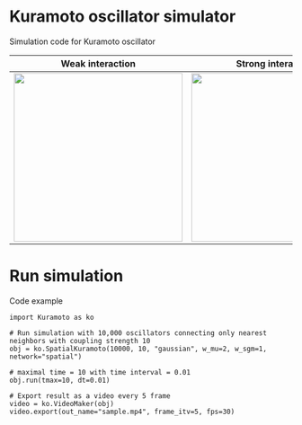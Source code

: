 # Kuramoto oscillator simulator
Simulation code for Kuramoto oscillator

| Weak interaction | Strong interaction |  
| --- | --- |
| <img src="https://github.com/jyKim-97/kuramoto_oscillator/blob/master/samples/weak_osc.gif" with="300" height="300" /> | <img src="https://github.com/jyKim-97/kuramoto_oscillator/blob/master/samples/strong_osc.gif" with="300" height="300" /> |


# Run simulation

Code example
```
import Kuramoto as ko

# Run simulation with 10,000 oscillators connecting only nearest neighbors with coupling strength 10
obj = ko.SpatialKuramoto(10000, 10, "gaussian", w_mu=2, w_sgm=1, network="spatial")

# maximal time = 10 with time interval = 0.01
obj.run(tmax=10, dt=0.01)

# Export result as a video every 5 frame
video = ko.VideoMaker(obj)
video.export(out_name="sample.mp4", frame_itv=5, fps=30)
```



